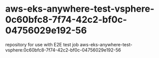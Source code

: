# aws-eks-anywhere-test-vsphere-0c60bfc8-7f74-42c2-bf0c-04756029e192-56
repository for use with E2E test job aws-eks-anywhere-test-vsphere:0c60bfc8-7f74-42c2-bf0c-04756029e192-56
